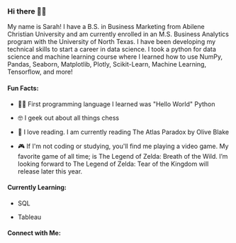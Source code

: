 ### Hi there 👋🏾

My name is Sarah! I have a B.S. in Business Marketing from Abilene Christian University and am currently enrolled in an M.S. Business Analytics program with the University of North Texas. I have been developing my technical skills to start a career in data science. I took a python for data science and machine learning course where I learned how to use NumPy, Pandas, Seaborn, Matplotlib, Plotly, Scikit-Learn, Machine Learning, Tensorflow, and more! 

#### Fun Facts: 

- 👋🏾 First programming language I learned was "Hello World" Python 

- :nerd_face: I geek out about all things chess 

- :book: I love reading. I am currently reading The Atlas Paradox by Olive Blake 

- :video_game: If I'm not coding or studying, you'll find me playing a video game. My favorite game of all time; is The Legend of Zelda: Breath of the Wild. I’m looking forward to The Legend of Zelda: Tear of the Kingdom will release later this year. 


#### Currently Learning: 
- SQL 

- Tableau

#### Connect with Me:
